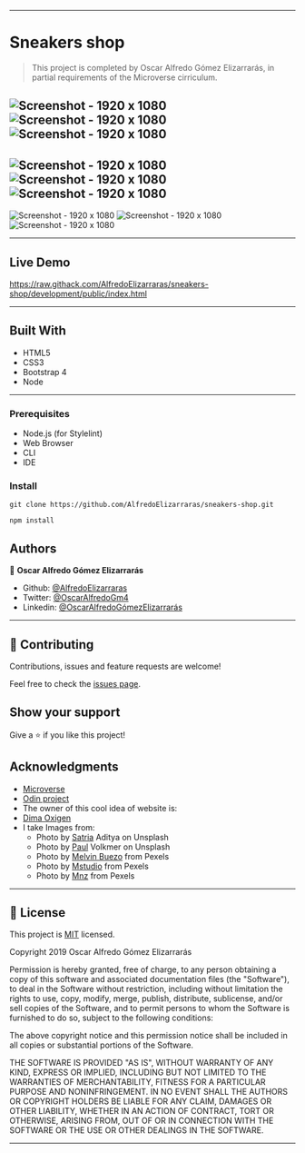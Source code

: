 
---

# Sneakers shop

> This project is completed by Oscar Alfredo Gómez Elizarrarás, in partial requirements of the Microverse cirriculum. 

![Screenshot - 1920 x 1080 ](/assets/home-desktop.png?raw=true "Screenshot")
![Screenshot - 1920 x 1080 ](/assets/home-tablet.png?raw=true "Screenshot")
![Screenshot - 1920 x 1080 ](/assets/home-phone.png?raw=true "Screenshot")
---
![Screenshot - 1920 x 1080 ](/assets/category-desktop.png?raw=true "Screenshot")
![Screenshot - 1920 x 1080 ](/assets/category-tablet.png?raw=true "Screenshot")
![Screenshot - 1920 x 1080 ](/assets/category-phone.png?raw=true "Screenshot")
---
![Screenshot - 1920 x 1080 ](/assets/product-desktop.png?raw=true "Screenshot")
![Screenshot - 1920 x 1080 ](/assets/product-tablet.png?raw=true "Screenshot")
![Screenshot - 1920 x 1080 ](/assets/product-phone.png?raw=true "Screenshot")

---

## Live Demo

https://raw.githack.com/AlfredoElizarraras/sneakers-shop/development/public/index.html

---

## Built With

- HTML5
- CSS3
- Bootstrap 4
- Node 

---

### Prerequisites

- Node.js (for Stylelint)
- Web Browser
- CLI
- IDE

### Install

`git clone https://github.com/AlfredoElizarraras/sneakers-shop.git`

`npm install`

## Authors

👤 **Oscar Alfredo Gómez Elizarrarás**

- Github: [@AlfredoElizarraras](https://github.com/AlfredoElizarraras)
- Twitter: [@OscarAlfredoGm4](https://twitter.com/OscarAlfredoGm4)
- Linkedin: [@OscarAlfredoGómezElizarrarás](https://mx.linkedin.com/in/oscar-alfredo-gomez-elizarraras-999589186)

---

## 🤝 Contributing

Contributions, issues and feature requests are welcome!

Feel free to check the [issues page](https://github.com/AlfredoElizarraras/sneakers-shop/issues).

## Show your support

Give a ⭐️ if you like this project!

## Acknowledgments

- [Microverse](https://microverse.org)
- [Odin project](https://www.theodinproject.com/)
- The owner of this cool idea of website is:
- [Dima Oxigen](https://www.behance.net/gallery/80392909/AXEL-ARIGATO-Website)
- I take Images from: 
  - Photo by [Satria](https://unsplash.com/@satriaaditya04) Aditya on Unsplash
  - Photo by [Paul](https://unsplash.com/@laup) Volkmer on Unsplash
  - Photo by [Melvin Buezo](https://www.pexels.com/@melvin-buezo-1253763) from Pexels
  - Photo by [Mstudio](https://www.pexels.com/@mstudio-360817) from Pexels
  - Photo by [Mnz](https://www.pexels.com/@mnzoutfits) from Pexels
---

## 📝 License

This project is [MIT](lic.url) licensed.

Copyright 2019 Oscar Alfredo Gómez Elizarrarás

Permission is hereby granted, free of charge, to any person obtaining a copy of this software and associated documentation files (the "Software"), to deal in the Software without restriction, including without limitation the rights to use, copy, modify, merge, publish, distribute, sublicense, and/or sell copies of the Software, and to permit persons to whom the Software is furnished to do so, subject to the following conditions:

The above copyright notice and this permission notice shall be included in all copies or substantial portions of the Software.

THE SOFTWARE IS PROVIDED "AS IS", WITHOUT WARRANTY OF ANY KIND, EXPRESS OR IMPLIED, INCLUDING BUT NOT LIMITED TO THE WARRANTIES OF MERCHANTABILITY, FITNESS FOR A PARTICULAR PURPOSE AND NONINFRINGEMENT. IN NO EVENT SHALL THE AUTHORS OR COPYRIGHT HOLDERS BE LIABLE FOR ANY CLAIM, DAMAGES OR OTHER LIABILITY, WHETHER IN AN ACTION OF CONTRACT, TORT OR OTHERWISE, ARISING FROM, OUT OF OR IN CONNECTION WITH THE SOFTWARE OR THE USE OR OTHER DEALINGS IN THE SOFTWARE.

---
